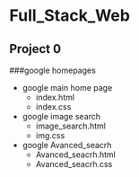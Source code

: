 # Full_Stack_Web
## Project 0
###google homepages
* google main home page
    * index.html
    * index.css
* google image search
    * image_search.html
    * img.css
* google Avanced_seacrh
    * Avanced_seacrh.html
    * Avanced_seacrh.css